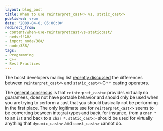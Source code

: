 ```yaml
---
layout: blog_post
title: When to use reinterpret_cast<> vs. static_cast<>
published: true
date: '2009-04-01 05:00:00'
redirect_from:
- content/when-use-reinterpretcast-vs-staticcast/
- node/4410/
- import_node/388/
- node/388/
tags:
- Programming
- C++
- Best Practices
---
```


The boost developers mailing list [recently discussed](http://lists.boost.org/Archives/boost/2009/03/149507.php) the differences between `reinterpret_cast<>` and `static_cast<>` C++ casting operators. 

The [general consensus](http://lists.boost.org/Archives/boost/2009/03/149671.php) is that `reinterpret_cast<>` provides virtually no guarantees, does not have portable behavior and should only be used when you are trying to perform a cast that you should basically not be performing in the first place. The only legitimate use for `reinterpret_cast<>` seems to be converting between integral types and back, for instance, from a `char *` to an `int` and back to a `char *`. `static_cast<>` should be used for virtually anything that `dynamic_cast<>` and `const_cast<>` cannot do.
